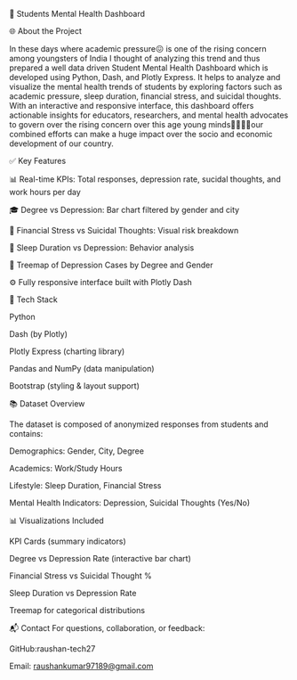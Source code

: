 🧠 Students Mental Health Dashboard

🌐 About the Project

In these days where academic pressure😖 is one of the rising concern among youngsters of India I thought of analyzing this trend and thus prepared a well data driven Student Mental Health Dashboard which is developed using Python, Dash, and Plotly Express. It helps to analyze and visualize the mental health trends of students by exploring factors such as academic pressure, sleep duration, financial stress, and suicidal thoughts. With an interactive and responsive interface, this dashboard offers actionable insights for educators, researchers, and mental health advocates to govern over the rising concern over this age young minds🫱🏻‍🫲🏼our combined efforts can make a huge impact over the socio and economic development of our country.


✅ Key Features

📊 Real-time KPIs: Total responses, depression rate, sucidal thoughts, and work hours per day

🎓 Degree vs Depression: Bar chart filtered by gender and city

💸 Financial Stress vs Suicidal Thoughts: Visual risk breakdown

🌙 Sleep Duration vs Depression: Behavior analysis

🧩 Treemap of Depression Cases by Degree and Gender

⚙️ Fully responsive interface built with Plotly Dash

🧰 Tech Stack

Python

Dash (by Plotly)

Plotly Express (charting library)

Pandas and NumPy (data manipulation)

Bootstrap (styling & layout support)

📚 Dataset Overview

The dataset is composed of anonymized responses from students and contains:

Demographics: Gender, City, Degree

Academics: Work/Study Hours

Lifestyle: Sleep Duration, Financial Stress

Mental Health Indicators: Depression, Suicidal Thoughts (Yes/No)

📊 Visualizations Included

KPI Cards (summary indicators)

Degree vs Depression Rate (interactive bar chart)

Financial Stress vs Suicidal Thought %

Sleep Duration vs Depression Rate

Treemap for categorical distributions


📬 Contact
For questions, collaboration, or feedback:

GitHub:raushan-tech27

Email: raushankumar97189@gmail.com

